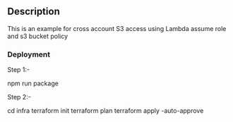 ## Description

This is an example for cross account S3 access using Lambda assume role and s3 bucket policy

### Deployment

Step 1:-

npm run package

Step 2:-

cd infra
terraform init
terraform plan
terraform apply -auto-approve
